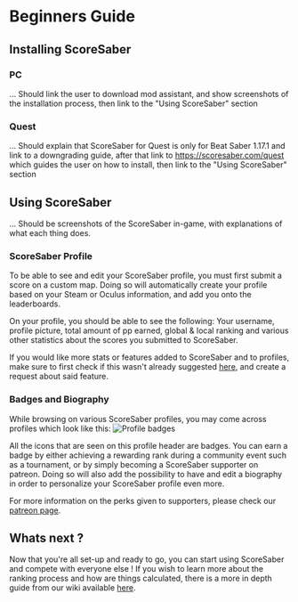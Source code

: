 # Beginners Guide

## Installing ScoreSaber
### PC
... Should link the user to download mod assistant, and show screenshots of the installation process, then link to the "Using ScoreSaber" section
### Quest

... Should explain that ScoreSaber for Quest is only for Beat Saber 1.17.1 and link to a downgrading guide, after that link to https://scoresaber.com/quest which guides the user on how to install, then link to the "Using ScoreSaber" section

## Using ScoreSaber

... Should be screenshots of the ScoreSaber in-game, with explanations of what each thing does.
### ScoreSaber Profile
To be able to see and edit your ScoreSaber profile, you must first submit a score on a custom map. Doing so will automatically create your profile based on your Steam or Oculus information, and add you onto the leaderboards. 

On your profile, you should be able to see the following: Your username, profile picture, total amount of pp earned, global & local ranking and various other statistics about the scores you submitted to ScoreSaber. 

If you would like more stats or features added to ScoreSaber and to profiles, make sure to first check if this wasn't already suggested [here](https://scoresaber.canny.io/feature-requests), and create a request about said feature.

### Badges and Biography
While browsing on various ScoreSaber profiles, you may come across profiles which look like this:
![Profile badges](~@images/ranking/badges.jpg)

All the icons that are seen on this profile header are badges. You can earn a badge by either achieving a rewarding rank during a community event such as a tournament, or by simply becoming a ScoreSaber supporter on patreon. Doing so will also add the possibility to have and edit a biography in order to personalize your ScoreSaber profile even more. 

For more information on the perks given to supporters, please check our [patreon page](https://www.patreon.com/scoresaber).

## Whats next ?

Now that you're all set-up and ready to go, you can start using ScoreSaber and compete with everyone else !
If you wish to learn more about the ranking process and how are things calculated, there is a more in depth guide from our wiki available [here](https://wiki.scoresaber.com/ranking-system.html).